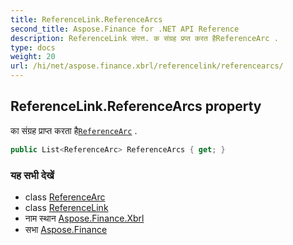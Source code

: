 ```yaml
---
title: ReferenceLink.ReferenceArcs
second_title: Aspose.Finance for .NET API Reference
description: ReferenceLink संपत्त. क संग्रह प्रप्त करत हैReferenceArc .
type: docs
weight: 20
url: /hi/net/aspose.finance.xbrl/referencelink/referencearcs/
---
```

## ReferenceLink.ReferenceArcs property

का संग्रह प्राप्त करता है[`ReferenceArc`](../../referencearc/) .

```csharp
public List<ReferenceArc> ReferenceArcs { get; }
```

### यह सभी देखें

* class [ReferenceArc](../../referencearc/)
* class [ReferenceLink](../)
* नाम स्थान [Aspose.Finance.Xbrl](../../referencelink/)
* सभा [Aspose.Finance](../../../)



